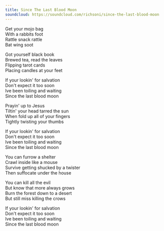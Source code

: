 ```yaml
---
title: Since The Last Blood Moon
soundcloud: https://soundcloud.com/richsoni/since-the-last-blood-moon
---
```


Get your mojo bag  
With a rabbits foot  
Rattle snack rattle  
Bat wing soot  

Got yourself black book  
Brewed tea, read the leaves  
Flipping tarot cards  
Placing candles at your feet  

If your lookin' for salvation  
Don't expect it too soon  
Ive been toiling and waiting  
Since the last blood moon  

Prayin' up to Jesus  
Tiltin' your head tarred the sun  
When fold up all of your fingers  
Tightly twisting your thumbs  

If your lookin' for salvation  
Don't expect it too soon  
Ive been toiling and waiting  
Since the last blood moon  

You can furrow a shelter  
Crawl inside like a mouse  
Survive getting shucked by a twister  
Then suffocate under the house  


You can kill all the evil  
But know that more always grows  
Burn the forest down to a desert  
But still miss killing the crows  

If your lookin' for salvation  
Don't expect it too soon  
Ive been toiling and waiting  
Since the last blood moon  
